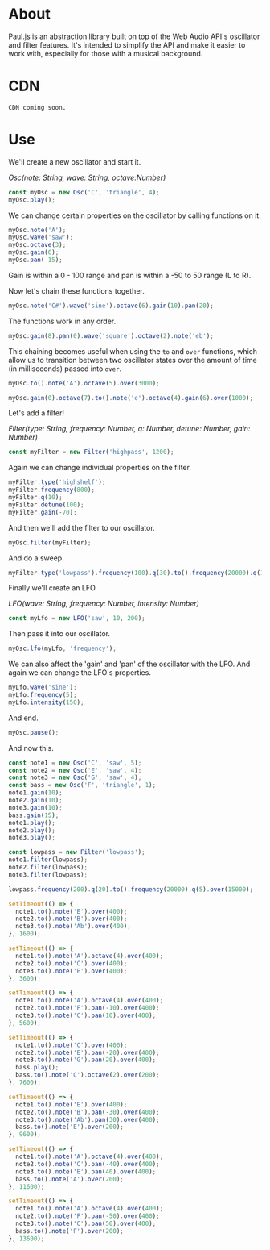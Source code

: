 # About

Paul.js is an abstraction library built on top of the Web Audio API's oscillator and filter features. It's intended to simplify the API and make it easier to work with, especially for those with a musical background. 

# CDN

```
CDN coming soon.
```

# Use

We'll create a new oscillator and start it.

*Osc(note: String, wave: String, octave:Number)*
```js
const myOsc = new Osc('C', 'triangle', 4);
myOsc.play();
```

We can change certain properties on the oscillator by calling functions on it. 

```js
myOsc.note('A');
myOsc.wave('saw');
myOsc.octave(3);
myOsc.gain(6);
myOsc.pan(-15);
```

Gain is within a 0 - 100 range and pan is within a -50 to 50 range (L to R).

Now let's chain these functions together.  

```js
myOsc.note('C#').wave('sine').octave(6).gain(10).pan(20);
```

The functions work in any order. 

```js
myOsc.gain(8).pan(0).wave('square').octave(2).note('eb');
```

This chaining becomes useful when using the ```to``` and ```over``` functions, which allow us to transition between two oscillator states over the amount of time (in milliseconds) passed into ```over```.

```js
myOsc.to().note('A').octave(5).over(3000);
```

```js
myOsc.gain(0).octave(7).to().note('e').octave(4).gain(6).over(1000);
```

Let's add a filter! 

*Filter(type: String, frequency: Number, q: Number, detune: Number, gain: Number)*
```js
const myFilter = new Filter('highpass', 1200);
```

Again we can change individual properties on the filter. 

```js
myFilter.type('highshelf');
myFilter.frequency(800);
myFilter.q(10);
myFilter.detune(100);
myFilter.gain(-70);
```

And then we'll add the filter to our oscillator. 

```js
myOsc.filter(myFilter);
```

And do a sweep. 

```js
myFilter.type('lowpass').frequency(100).q(30).to().frequency(20000).q(10).over(5000);
```

Finally we'll create an LFO.

*LFO(wave: String, frequency: Number, intensity: Number)*
```js
const myLfo = new LFO('saw', 10, 200);
```

Then pass it into our oscillator. 
```js
myOsc.lfo(myLfo, 'frequency');
```

We can also affect the 'gain' and 'pan' of the oscillator with the LFO. And again we can change the LFO's properties. 
```js
myLfo.wave('sine');
myLfo.frequency(5);
myLfo.intensity(150);
```

And end. 
```js
myOsc.pause();
```

And now this.
```js
const note1 = new Osc('C', 'saw', 5);
const note2 = new Osc('E', 'saw', 4);
const note3 = new Osc('G', 'saw', 4);
const bass = new Osc('F', 'triangle', 1);
note1.gain(10);
note2.gain(10);
note3.gain(10);
bass.gain(15);
note1.play();
note2.play();
note3.play();

const lowpass = new Filter('lowpass');
note1.filter(lowpass);
note2.filter(lowpass);
note3.filter(lowpass);

lowpass.frequency(200).q(20).to().frequency(20000).q(5).over(15000);

setTimeout(() => {
  note1.to().note('E').over(400);
  note2.to().note('B').over(400);
  note3.to().note('Ab').over(400);
}, 1600);

setTimeout(() => {
  note1.to().note('A').octave(4).over(400);
  note2.to().note('C').over(400);
  note3.to().note('E').over(400);
}, 3600);

setTimeout(() => {
  note1.to().note('A').octave(4).over(400);
  note2.to().note('F').pan(-10).over(400);
  note3.to().note('C').pan(10).over(400);
}, 5600);

setTimeout(() => {
  note1.to().note('C').over(400);
  note2.to().note('E').pan(-20).over(400);
  note3.to().note('G').pan(20).over(400);
  bass.play();
  bass.to().note('C').octave(2).over(200);
}, 7600);

setTimeout(() => {
  note1.to().note('E').over(400);
  note2.to().note('B').pan(-30).over(400);
  note3.to().note('Ab').pan(30).over(400);
  bass.to().note('E').over(200);
}, 9600);

setTimeout(() => {
  note1.to().note('A').octave(4).over(400);
  note2.to().note('C').pan(-40).over(400);
  note3.to().note('E').pan(40).over(400);
  bass.to().note('A').over(200);
}, 11600);

setTimeout(() => {
  note1.to().note('A').octave(4).over(400);
  note2.to().note('F').pan(-50).over(400);
  note3.to().note('C').pan(50).over(400);
  bass.to().note('F').over(200);
}, 13600);
```
